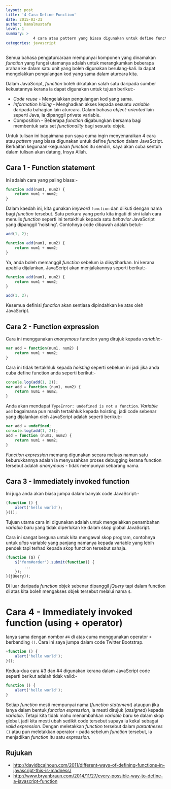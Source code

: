 ```yaml
---
layout: post
title: '4 Cara Define Function'
date: 2015-03-31
author: kamalmustafa
level: 1
summary: >
            4 cara atau pattern yang biasa digunakan untuk define function dalam JavaScript.
categories: javascript
---
```


Semua bahasa pengaturcaraan mempunyai komponen yang dinamakan *function* yang fungsi utamanya
adalah untuk merangkumkan beberapa arahan ke dalam satu unit yang boleh digunakan berulang-kali.
Ia dapat mengelakkan pengulangan kod yang sama dalam aturcara kita.

Dalam JavaScript, *function* boleh dikatakan salah satu daripada sumber kekuatannya kerana ia dapat
digunakan untuk tujuan berikut:-

* *Code reuse* - Mengelakkan pengulangan kod yang sama.
* *Information hiding* - Menghadkan akses kepada sesuatu *variable* daripada bahagian lain aturcara.
Dalam bahasa *object-oriented* lain seperti Java, ia dipanggil private variable.
* Composition - Beberapa *function* digabungkan bersama bagi membentuk satu set *functionality* bagi
sesuatu objek.

Untuk tulisan ini bagaimana pun saya cuma ingin menyenaraikan 4 cara atau *pattern* yang biasa digunakan
untuk define *function* dalam JavaScript. Berkaitan kegunaan-kegunaan *function* itu sendiri, saya akan
cuba sentuh dalam tulisan akan datang, Insya Allah.

<!--more-->

## Cara 1 - Function statement
Ini adalah cara yang paling biasa:-

```javascript
function add(num1, num2) {
    return num1 + num2;
}
```
Dalam kaedah ini, kita gunakan *keyword* `function` dan diikuti dengan nama bagi *function* tersebut.
Satu perkara yang perlu kita ingati di sini ialah cara menulis *function* seperti ini tertakhluk kepada
satu *behavior* JavaScript yang dipanggil 'hoisting'. Contohnya code dibawah adalah betul:-

```javascript
add(1, 2);

function add(num1, num2) {
    return num1 + num2;
}

```
Ya, anda boleh memanggil *function* sebelum ia diisytiharkan. Ini kerana apabila dijalankan, JavaScript akan
menjalakannya seperti berikut:-

```javascript
function add(num1, num2) {
    return num1 + num2;
}

add(1, 2);

```
Kesemua definisi *function* akan sentiasa dipindahkan ke atas oleh JavaScript.

## Cara 2 - Function expression
Cara ini menggunakan *anonymous* function yang dirujuk kepada *variable*:-

```javascript
var add = function(num1, num2) {
    return num1 + num2;
}
```

Cara ini tidak tertakhluk kepada *hoisting* seperti sebelum ini jadi jika anda cuba define
function anda seperti berikut:-

```javascript
console.log(add(1, 2));
var add = function (num1, num2) {
    return num1 + num2;
}
```

Anda akan mendapat `TypeError: undefined is not a function`. *Variable* `add` bagaimana pun masih tertakhluk kepada
hoisting, jadi code sebenar yang dijalankan oleh JavaScript adalah seperti berikut:-

```javascript
var add = undefined;
console.log(add(1, 2));
add = function (num1, num2) {
    return num1 + num2;
}
```

*Function expression* memang digunakan secara meluas namun satu keburukkannya adalah ia menyusahkan proses
debugging kerana function tersebut adalah *anonymous* - tidak mempunyai sebarang nama.

## Cara 3 - Immediately invoked function
Ini juga anda akan biasa jumpa dalam banyak code JavaScript:-

```javascript
(function () {
    alert('hello world');
}());
```
Tujuan utama cara ini digunakan adalah untuk mengelakkan penambahan *variable* baru yang tidak diperlukan ke dalam
skop global JavaScript.

Cara ini sangat berguna untuk kita mengawal skop program, contohnya untuk *alias* variable yang panjang namanya
kepada variable yang lebih pendek tapi terhad kepada skop function tersebut sahaja.

```javascript
(function ($) {
    $('form#order').submit(function() {
        ...  
    });
}(jQuery));
```
Di luar daripada *function* objek sebenar dipanggil *jQuery* tapi dalam function di atas kita boleh mengakses
objek tersebut melalui nama `$`.

# Cara 4 - Immediately invoked function (using + operator)
Ianya sama dengan nombor `#4` di atas cuma menggunakan operator `+` berbanding `()`. Cara ini saya jumpa dalam
code Twitter Bootstrap.

```javascript
+function () {
    alert('hello world');
}();
```
Kedua-dua cara #3 dan #4 digunakan kerana dalam JavaScript code seperti berikut adalah tidak valid:-

```javascript
function () {
    alert('hello world');
}
```
Setiap *function* mesti mempunyai nama (*function statement*) ataupun jika ianya dalam bentuk *function expression*, ia mesti dirujuk (*assigned*) kepada *variable*. Tetapi kita tidak mahu menambahkan *variable* baru ke dalam skop global, jadi kita mesti ubah sedikit code tersebut supaya ia kekal sebagai *valid expression*. Dengan meletakkan *function* tersebut dalam *parantheses* `()` atau pun meletakkan operator `+` pada sebelum *function* tersebut, ia menjadikan *function* itu satu *expression*. 

## Rujukan
- http://davidbcalhoun.com/2011/different-ways-of-defining-functions-in-javascript-this-is-madness/
- http://www.bryanbraun.com/2014/11/27/every-possible-way-to-define-a-javascript-function
